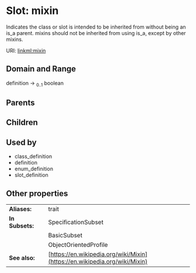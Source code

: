 
# Slot: mixin


Indicates the class or slot is intended to be inherited from without being an is_a parent. mixins should not be inherited from using is_a, except by other mixins.

URI: [linkml:mixin](https://w3id.org/linkml/mixin)


## Domain and Range

definition &#8594;  <sub>0..1</sub> boolean

## Parents


## Children


## Used by

 * class_definition
 * definition
 * enum_definition
 * slot_definition

## Other properties

|  |  |  |
| --- | --- | --- |
| **Aliases:** | | trait |
| **In Subsets:** | | SpecificationSubset |
|  | | BasicSubset |
|  | | ObjectOrientedProfile |
| **See also:** | | [https://en.wikipedia.org/wiki/Mixin](https://en.wikipedia.org/wiki/Mixin) |

